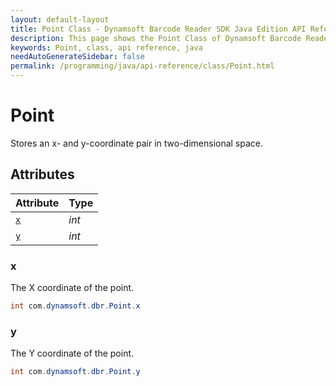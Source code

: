 ```yaml
---
layout: default-layout
title: Point Class - Dynamsoft Barcode Reader SDK Java Edition API Reference
description: This page shows the Point Class of Dynamsoft Barcode Reader SDK Java Edition API Reference.
keywords: Point, class, api reference, java
needAutoGenerateSidebar: false
permalink: /programming/java/api-reference/class/Point.html
---
```



# Point
Stores an x- and y-coordinate pair in two-dimensional space.


## Attributes
  
| Attribute | Type | 
|---------- | ---- | 
| [`x`](#x) | *int* |
| [`y`](#y) | *int* |


### x
The X coordinate of the point.
```java
int com.dynamsoft.dbr.Point.x
```


### y
The Y coordinate of the point.
```java
int com.dynamsoft.dbr.Point.y
```
